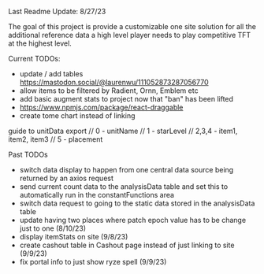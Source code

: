 Last Readme Update: 8/27/23

The goal of this project is provide a customizable one site solution for all the additional reference data a high level player needs to play competitive TFT at the highest level.

Current TODOs:
- update / add tables https://mastodon.social/@laurenwu/111052873287056770
- allow items to be filtered by Radient, Ornn, Emblem etc
- add basic augment stats to project now that "ban" has been lifted
- https://www.npmjs.com/package/react-draggable
- create tome chart instead of linking



guide to unitData export
// 0 - unitName
// 1 - starLevel
// 2,3,4 - item1, item2, item3
// 5 - placement

Past TODOs
- switch data display to happen from one central data source being returned by an axios request
- send current count data to the analysisData table and set this to automatically run in the constantFunctions area
- switch data request to going to the static data stored in the analysisData table
- update having two places where patch epoch value has to be change just to one (8/10/23)
- display itemStats on site (9/8/23)
- create cashout table in Cashout page instead of just linking to site (9/9/23)
- fix portal info to just show ryze spell (9/9/23)